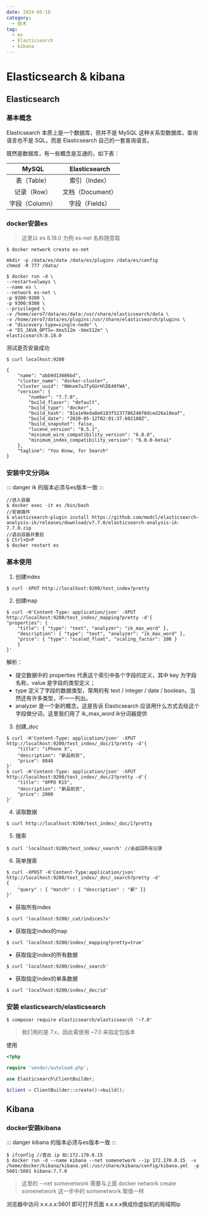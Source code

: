 ```yaml
---
date: 2024-05-10
category:
  - 技术
tag:
  - es
  - Elasticsearch
  - kibana
---
```


# Elasticsearch & kibana

## Elasticsearch

### 基本概念
Elasticsearch 本质上是一个数据库，但并不是 MySQL 这种关系型数据库，查询语言也不是 SQL，而是 Elasticsearch 自己的一套查询语言。

既然是数据库，有一些概念是互通的，如下表：

MySQL|Elasticsearch|
:--:|:--:|
表（Table）|索引（Index）
记录（Row）|文档（Document）
字段（Column）|字段（Fields）

### docker安装es
>这里以 es 8.18.0 为例 es-net 名称随意取

```shell
$ docker network create es-net
```

``` shell
mkdir -p /data/es/data /data/es/plugins /data/es/config
chmod -R 777 /data/
```

``` shell
$ docker run -d \
--restart=always \
--name es \
--network es-net \
-p 9200:9200 \
-p 9300:9300 \
--privileged \
-v /home/zero7/data/es/data:/usr/share/elasticsearch/data \
-v /home/zero7/data/es/plugins:/usr/share/elasticsearch/plugins \
-e "discovery.type=single-node" \
-e "ES_JAVA_OPTS=-Xms512m -Xmx512m" \
elasticsearch:8.18.0
```

测试是否安装成功

```shell
$ curl localhost:9200

{
    "name": "abb9d13686bd",
    "cluster_name": "docker-cluster",
    "cluster_uuid": "0Wnxm7uJTyGUrHlDE40fWA",
    "version": {
        "number": "7.7.0",
        "build_flavor": "default",
        "build_type": "docker",
        "build_hash": "81a1e9eda8e6183f5237786246f6dced26a10eaf",
        "build_date": "2020-05-12T02:01:37.602180Z",
        "build_snapshot": false,
        "lucene_version": "8.5.1",
        "minimum_wire_compatibility_version": "6.8.0",
        "minimum_index_compatibility_version": "6.0.0-beta1"
    },
    "tagline": "You Know, for Search"
}
```


### 安装中文分词ik

::: danger
ik 的版本必须与es版本一致
:::

```shell 
//进入容器
$ docker exec -it es /bin/bash
//安装插件
$ elasticsearch-plugin install https://github.com/medcl/elasticsearch-analysis-ik/releases/download/v7.7.0/elasticsearch-analysis-ik-7.7.0.zip
//退出容器并重启
$ Ctrl+Q+P
$ docker restart es

```

### 基本使用

1. 创建index
```shell
$ curl -XPUT http://localhost:9200/test_index?pretty
```
2. 创建map
```shell
$ curl -H'Content-Type: application/json' -XPUT http://localhost:9200/test_index/_mapping?pretty -d'{
"properties": {
    "title": { "type": "text", "analyzer": "ik_max_word" }, 
    "description": { "type": "text", "analyzer": "ik_max_word" },
    "price": { "type": "scaled_float", "scaling_factor": 100 }
    }
}'
```

解析：

- 提交数据中的 properties 代表这个索引中各个字段的定义，其中 key 为字段名称，value 是字段的类型定义；
- type 定义了字段的数据类型，常用的有 text / integer / date / boolean，当然还有许多类型，不一一列出。
- analyzer 是一个新的概念，这是告诉 Elasticsearch 应该用什么方式去给这个字段做分词，这里我们用了 ik_max_word ik分词器提供
  

3. 创建_doc
```shell
$ curl -H'Content-Type: application/json' -XPUT http://localhost:9200/test_index/_doc/1?pretty -d'{
    "title": "iPhone X",
    "description": "新品到货",
    "price": 8848
}'
$ curl -H'Content-Type: application/json' -XPUT http://localhost:9200/test_index/_doc/2?pretty -d'{
    "title": "OPPO R15",
    "description": "新品到货",
    "price": 2000
}'
```

4. 读取数据
```shell
$ curl http://localhost:9200/test_index/_doc/1?pretty
```

5. 搜索
```shell
$ curl 'localhost:9200/test_index/_search' //会返回所有记录
```
6. 简单搜索
```shell
$ curl -XPOST -H'Content-Type:application/json' http://localhost:9200/test_index/_doc/_search?pretty -d'
{
    "query" : { "match" : { "description" : "新" }}
}'
```

- 获取所有index
```shell
$ curl 'localhost:9200/_cat/indices?v'
```


- 获取指定index的map
```shell
$ curl 'localhost:9200/index/_mapping?pretty=true'
``` 


- 获取指定index的所有数据
```shell
$ curl 'localhost:9200/index/_search'
``` 
- 获取指定index的单条数据
```shell
$ curl 'localhost:9200/index/_doc/id'
``` 




### 安装 elasticsearch/elasticsearch

```shell
$ composer require elasticsearch/elasticsearch '~7.0'
```
>我们用的是 7.x，因此需使用 ~7.0 来指定包版本

使用

```php
<?php

require 'vendor/autoload.php';

use Elasticsearch\ClientBuilder;

$client = ClientBuilder::create()->build();
```


## Kibana

### docker安装kibana

::: danger
kibana 的版本必须与es版本一致
:::


```shell
$ ifconfig //查出 ip 如:172.170.0.15
$ docker run -d --name kibana --net somenetwork --ip 172.170.0.15  -v /home/docker/kibana/kibana.yml:/usr/share/kibana/config/kibana.yml  -p 5601:5601 kibana:7.7.0
```
>这里的 --net somenetwork 需要与上面 docker network create somenetwork 这一步中的 somenetwork 取值一样

浏览器中访问 x.x.x.x:5601 即可打开页面  x.x.x.x换成你虚拟机的局域网ip
